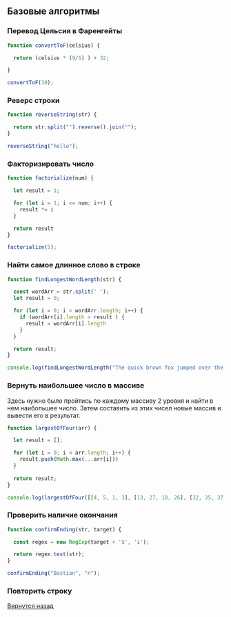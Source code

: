 ## Базовые алгоритмы

### Перевод Цельсия в Фаренгейты


```javascript
function convertToF(celsius) {

  return (celsius * (9/5) ) + 32;

}

convertToF(30);
```


### Реверс строки


```javascript
function reverseString(str) {

  return str.split("").reverse().join(""); 
}

reverseString("hello");
```


### Факторизировать число


```javascript
function factorialize(num) {

  let result = 1;

  for (let i = 1; i <= num; i++) {
    result *= i
  }

  return result
}

factorialize(5);
```


### Найти самое длинное слово в строке


```javascript
function findLongestWordLength(str) {

  const wordArr = str.split(' ');
  let result = 0;

  for (let i = 0; i < wordArr.length; i++) {
    if (wordArr[i].length > result ) {
      result = wordArr[i].length
    }
  }

  return result;
}

console.log(findLongestWordLength("The quick brown fox jumped over the lazy dog"));
```


### Вернуть наибольшее число в массиве

Здесь нужно было пройтись по каждому массиву 2 уровня и найти в нем наибольшее число. Затем составить из этих чисел новые массив и вывести его в результат.

```javascript
function largestOfFour(arr) {

  let result = [];

  for (let i = 0; i < arr.length; i++) {
    result.push(Math.max(...arr[i]))
  }
  
  return result;
}

console.log(largestOfFour([[4, 5, 1, 3], [13, 27, 18, 26], [32, 35, 37, 39], [1000, 1001, 857, 1]]));
```


### Проверить наличие окончания


```javascript
function confirmEnding(str, target) {

  const regex = new RegExp(target + '$', 'i');

  return regex.test(str);
}

confirmEnding("Bastian", "n");
```


### Повторить строку





[Вернутся назад](../README.md)